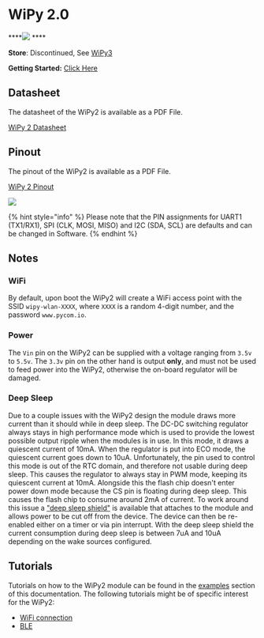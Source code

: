 # WiPy 2.0

\*\*\*\*![](../../gitbook/assets/assets-lil0igdl11z7jos_jpx-lkn7scqkkkb6tqb3uyo-lkn83ftusu7mke5ppmd-wipy2-1.png) ****

**Store**: Discontinued, See [WiPy3](wipy3.md)

**Getting Started:** [Click Here](../../gettingstarted/connection/wipy.md)

## Datasheet

The datasheet of the WiPy2 is available as a PDF File.

[WiPy 2 Datasheet](../../gitbook/assets/wipy2-specsheet.pdf)

## Pinout

The pinout of the WiPy2 is available as a PDF File.

[WiPy 2 Pinout](../../gitbook/assets/wipy2-pinout.pdf)

![](../../gitbook/assets/wipy2-pinout.png)

{% hint style="info" %}
Please note that the PIN assignments for UART1 \(TX1/RX1), SPI \(CLK, MOSI, MISO) and I2C \(SDA, SCL) are defaults and can be changed in Software.
{% endhint %}

## Notes

### WiFi

By default, upon boot the WiPy2 will create a WiFi access point with the SSID `wipy-wlan-XXXX`, where `XXXX` is a random 4-digit number, and the password `www.pycom.io`.

### Power

The `Vin` pin on the WiPy2 can be supplied with a voltage ranging from `3.5v` to `5.5v`. The `3.3v` pin on the other hand is output **only**, and must not be used to feed power into the WiPy2, otherwise the on-board regulator will be damaged.

### Deep Sleep

Due to a couple issues with the WiPy2 design the module draws more current than it should while in deep sleep. The DC-DC switching regulator always stays in high performance mode which is used to provide the lowest possible output ripple when the modules is in use. In this mode, it draws a quiescent current of 10mA. When the regulator is put into ECO mode, the quiescent current goes down to 10uA. Unfortunately, the pin used to control this mode is out of the RTC domain, and therefore not usable during deep sleep. This causes the regulator to always stay in PWM mode, keeping its quiescent current at 10mA. Alongside this the flash chip doesn't enter power down mode because the CS pin is floating during deep sleep. This causes the flash chip to consume around 2mA of current. To work around this issue a ["deep sleep shield"](../boards/deepsleep/) is available that attaches to the module and allows power to be cut off from the device. The device can then be re-enabled either on a timer or via pin interrupt. With the deep sleep shield the current consumption during deep sleep is between 7uA and 10uA depending on the wake sources configured.

## Tutorials

Tutorials on how to the WiPy2 module can be found in the [examples](../../tutorials/introduction.md) section of this documentation. The following tutorials might be of specific interest for the WiPy2:

* [WiFi connection](../../tutorials/all/wlan.md)
* [BLE](../../tutorials/all/ble.md)

